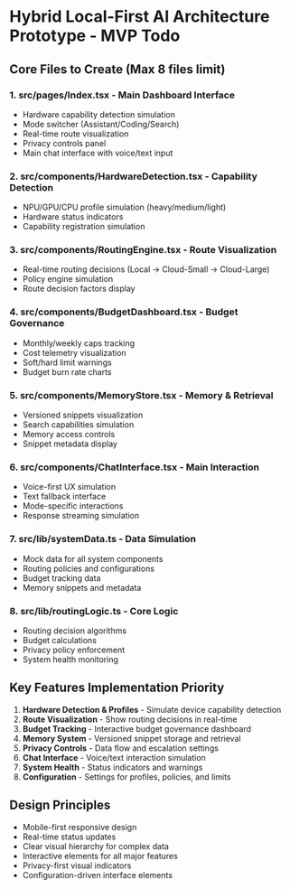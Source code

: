 # Hybrid Local-First AI Architecture Prototype - MVP Todo

## Core Files to Create (Max 8 files limit)

### 1. **src/pages/Index.tsx** - Main Dashboard Interface
- Hardware capability detection simulation
- Mode switcher (Assistant/Coding/Search)
- Real-time route visualization
- Privacy controls panel
- Main chat interface with voice/text input

### 2. **src/components/HardwareDetection.tsx** - Capability Detection
- NPU/GPU/CPU profile simulation (heavy/medium/light)
- Hardware status indicators
- Capability registration simulation

### 3. **src/components/RoutingEngine.tsx** - Route Visualization
- Real-time routing decisions (Local → Cloud-Small → Cloud-Large)
- Policy engine simulation
- Route decision factors display

### 4. **src/components/BudgetDashboard.tsx** - Budget Governance
- Monthly/weekly caps tracking
- Cost telemetry visualization
- Soft/hard limit warnings
- Budget burn rate charts

### 5. **src/components/MemoryStore.tsx** - Memory & Retrieval
- Versioned snippets visualization
- Search capabilities simulation
- Memory access controls
- Snippet metadata display

### 6. **src/components/ChatInterface.tsx** - Main Interaction
- Voice-first UX simulation
- Text fallback interface
- Mode-specific interactions
- Response streaming simulation

### 7. **src/lib/systemData.ts** - Data Simulation
- Mock data for all system components
- Routing policies and configurations
- Budget tracking data
- Memory snippets and metadata

### 8. **src/lib/routingLogic.ts** - Core Logic
- Routing decision algorithms
- Budget calculations
- Privacy policy enforcement
- System health monitoring

## Key Features Implementation Priority

1. **Hardware Detection & Profiles** - Simulate device capability detection
2. **Route Visualization** - Show routing decisions in real-time
3. **Budget Tracking** - Interactive budget governance dashboard
4. **Memory System** - Versioned snippet storage and retrieval
5. **Privacy Controls** - Data flow and escalation settings
6. **Chat Interface** - Voice/text interaction simulation
7. **System Health** - Status indicators and warnings
8. **Configuration** - Settings for profiles, policies, and limits

## Design Principles
- Mobile-first responsive design
- Real-time status updates
- Clear visual hierarchy for complex data
- Interactive elements for all major features
- Privacy-first visual indicators
- Configuration-driven interface elements
